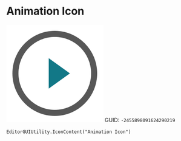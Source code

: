 # Animation Icon
![](/img/Animation%20Icon.png)
GUID: `-2455898091624290219`
```
EditorGUIUtility.IconContent("Animation Icon")
```
